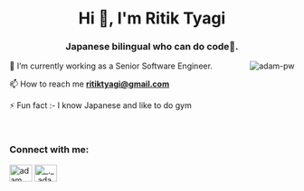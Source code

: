 <h1 align="center">Hi 👋, I'm Ritik Tyagi</h1>
<h3 align="center">Japanese bilingual who can do code🌟.</h3>

<p><img align="right" src="https://github.com/Adam-pw/Adam-pw/blob/main/animation_500_kxa883sd.gif" alt="adam-pw" /></p>


🌱 I’m currently working as a Senior Software Engineer.

📫 How to reach me **ritiktyagi@gmail.com**

⚡ Fun fact :- I know Japanese and like to do gym

<br>

<h3 align="left">Connect with me:</h3>
<p align="left">
  <a href="https://www.linkedin.com/in/ritiktyagi/" target="blank"><img align="center"
      src="https://raw.githubusercontent.com/rahuldkjain/github-profile-readme-generator/master/src/images/icons/Social/linked-in-alt.svg"
      alt="adam pithewan" height="30" width="40" /></a>
  <a href="https://www.instagram.com/ritiktyagi1/" target="blank"><img align="center"
      src="https://raw.githubusercontent.com/rahuldkjain/github-profile-readme-generator/master/src/images/icons/Social/instagram.svg"
      alt="_._.adam._" height="30" width="40" /></a>
</p>

<br>



<!---
ritiktyagi1/ritiktyagi1 is a ✨ special ✨ repository because its `README.md` (this file) appears on your GitHub profile.
You can click the Preview link to take a look at your changes.
--->
